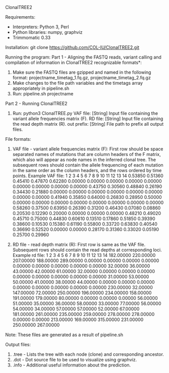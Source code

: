 ClonalTREE2

Requirements:
- Interpreters: Python 3, Perl
- Python libraries: numpy, graphviz
- Trimmomatic 0.33

Installation: 
git clone https://github.com/COL-IU/ClonalTREE2.git

Running the program: 
Part 1 - Aligning the FASTQ reads, variant calling and compilation of information in ClonalTREE2 recognizable formats*:
1) Make sure the FASTQ files are gzipped and named in the following format: projectname_timetag_1.fq.gz, projectname_timetag_2.fq.gz
2) Make changes to the file path variables and the timetags array appropriately in pipeline.sh
3) Run: pipeline.sh projectname

Part 2 - Running ClonalTREE2
1) Run: python3 ClonalTREE.py <VAF file> <rd file> <out prefix>
VAF file:	[String] Input file containing the variant allele frequencies matrix (F).
RD file:	[String] Input file containing the read depth matrix (R).
out prefix:	[String] File path to prefix all output files.
  
File formats:
1) VAF file - variant allele frequencies matrix (F): First row should be space separated names of mutations that are column headers of the F matrix, which also will appear as node names in the inferred clonal tree. The subsequent rows should contain the allele frequencing of each mutation in the same order as the column headers, and the rows ordered by time points. 
Example VAF file:
1	2	3	4	5	6	7	8	9	10	11	12	13	14
0.53850	0.51360	0.45410	0.47870	0.62280	0.00000	0.00000	0.00000	0.00000	0.00000	0.00000	0.00000	0.00000	0.00000	
0.43750	0.30560	0.48840	0.26190	0.34430	0.21880	0.00000	0.00000	0.00000	0.00000	0.00000	0.00000	0.00000	0.00000	
0.41940	0.35850	0.64000	0.26830	0.28950	0.50000	0.00000	0.00000	0.00000	0.00000	0.00000	0.00000	0.00000	0.00000	
0.58260	0.37500	0.63950	0.26390	0.31200	0.46430	0.07080	0.08860	0.20530	0.12290	0.20000	0.00000	0.00000	0.00000	
0.48210	0.49020	0.45710	0.75000	0.44830	0.60610	0.13510	0.17860	0.51850	0.39390	0.38600	0.10530	0.15380	0.61190	
0.55800	0.33720	0.63830	0.40540	0.36690	0.52520	0.00000	0.00000	0.28170	0.31360	0.33020	0.05190	0.25700	0.29960	

2) RD file - read depth matrix (R): First row is same as the VAF file. Subsequent rows should contain the read depths at corresponding loci. 
Example rd file:
1	2	3	4	5	6	7	8	9	10	11	12	13	14
182.00000	220.00000	207.00000	188.00000	289.00000	0.00000	0.00000	0.00000	0.00000	0.00000	0.00000	0.00000	0.00000	0.00000	
32.00000	36.00000	43.00000	42.00000	61.00000	32.00000	0.00000	0.00000	0.00000	0.00000	0.00000	0.00000	0.00000	0.00000	
31.00000	53.00000	50.00000	41.00000	38.00000	44.00000	0.00000	0.00000	0.00000	0.00000	0.00000	0.00000	0.00000	0.00000	
230.00000	32.00000	147.00000	72.00000	250.00000	196.00000	234.00000	158.00000	191.00000	179.00000	80.00000	0.00000	0.00000	0.00000	
56.00000	51.00000	35.00000	36.00000	58.00000	33.00000	77.00000	56.00000	54.00000	34.00000	57.00000	57.00000	52.00000	67.00000	
181.00000	261.00000	235.00000	259.00000	278.00000	278.00000	0.00000	0.00000	213.00000	169.00000	315.00000	231.00000	250.00000	267.00000	

Note: These files are generated as a result of pipeline.sh

Output files:
1) <out prefix>.tree - Lists the tree with each node (clone) and corresponding ancestor. 
2) <out prefix>.dot - Dot source file to be used to visualize using graphviz.
3) <out prefix>.info - Additional useful information about the prediction. 

